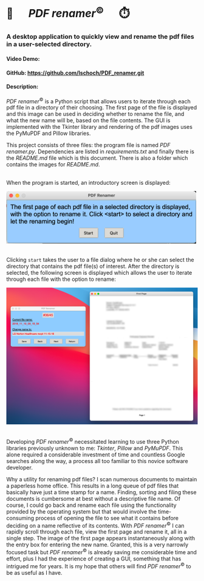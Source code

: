 # 📂      *PDF renamer*<sup>&copy;</sup>      ⏱️
### A desktop application to quickly view and rename the pdf files in a user-selected directory.
#### Video Demo:
#### GitHub: https://github.com/lschoch/PDF_renamer.git
#### Description:

*PDF renamer*<sup>&copy;</sup> is a Python script that allows users to iterate through each pdf file in a directory of their choosing. The first page of the file is displayed and this image can be used in deciding whether to rename the file, and what the new name will be, based on the file contents. The GUI is implemented with the Tkinter library and rendering of the pdf images uses the PyMuPDF and Pillow libraries. 

This project consists of three files: the program file is named *PDF renamer.py*. Dependencies are listed in *requirements.txt* and finally there is the *README.md* file which is this document. There is also a folder which contains the images for *README.md*.

\
When the program is started, an introductory screen is displayed:

<img src="images/screen_shot_1.png" alt="introductory screen" width=500>

\
Clicking `start` takes the user to a file dialog where he or she can select the directory that contains the pdf file(s) of interest. After the directory is selected, the following screen is displayed which allows the user to iterate through each file with the option to rename:

<img src="images/screen_shot_3.png" alt="pdf display">

\
Developing *PDF renamer*<sup>&copy;</sup> necessitated learning to use three Python libraries previously unknown to me: *Tkinter*, *Pillow* and *PyMuPDF*. This alone required a considerable investment of time and countless Google searches along the way, a process all too familiar to this novice software developer.

Why a utility for renaming pdf files? I scan numerous documents to maintain a paperless home office. This results in a long queue of pdf files that basically have just a time stamp for a name. Finding, sorting and filing these documents is cumbersome at best without a descriptive file name. Of course, I could go back and rename each file using the functionality provided by the operating system but that would involve the time-consuming process of opening the file to see what it contains before deciding on a name reflective of its contents. With *PDF renamer*<sup>&copy;</sup> I can rapidly scroll through each file, view the first page and rename it, all in a single step. The image of the first page appears instantaneously along with the entry box for entering the new name. Granted, this is a very narrowly focused task but *PDF renamer*<sup>&copy;</sup> is already saving me considerable time and effort, plus I had the experience of creating a GUI, something that has intrigued me for years. It is my hope that others will find *PDF renamer*<sup>&copy;</sup> to be as useful as I have.  
